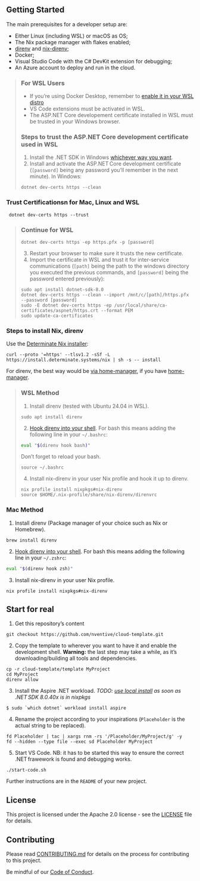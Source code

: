 ## Getting Started

The main prerequisites for a developer setup are:
- Either Linux (including WSL) or macOS as OS;
- The Nix package manager with flakes enabled;
- [direnv](https://direnv.net/) and [nix-direnv](https://github.com/nix-community/nix-direnv);
- Docker;
- Visual Studio Code with the C# DevKit extension for debugging;
- An Azure account to deploy and run in the cloud.

> ### For WSL Users
> - If you’re using Docker Desktop, remember to [enable it in your WSL distro](https://docs.docker.com/desktop/wsl/#enabling-docker-support-in-wsl-2-distros)
> - VS Code extensions must be activated in WSL.
> - The ASP.NET Core developement certificate installed in WSL must be trusted in your Windows browser.
> ### Steps to trust the ASP.NET Core development certificate used in WSL
> 1. Install the .NET SDK in Windows [whichever way you want](https://learn.microsoft.com/en-us/dotnet/core/install/windows).
> 1. Install and activate the ASP.NET Core development certificate (`[password]` being any password you’ll remember in the next minute). In Windows:
> ```console
> dotnet dev-certs https --clean

### Trust Certificationsn for Mac, Linux and WSL
```console
 dotnet dev-certs https --trust
```
> ### Continue for WSL
> ```console
> dotnet dev-certs https -ep https.pfx -p [password]
> ```
> 3. Restart your browser to make sure it trusts the new certificate.
> 3. Import the certificate in WSL and trust it for inter-service communications (`[path]` being the path to the windows directory you executed the previous commands, and `[password]` being the password entered previously):
> ```console
> sudo apt install dotnet-sdk-8.0
> dotnet dev-certs https --clean --import /mnt/c/[path]/https.pfx --password [password]
> sudo -E dotnet dev-certs https -ep /usr/local/share/ca-certificates/aspnet/https.crt --format PEM
> sudo update-ca-certificates
>```

### Steps to install Nix, direnv

Use the [Determinate Nix installer](https://github.com/DeterminateSystems/nix-installer):
```console
curl --proto '=https' --tlsv1.2 -sSf -L https://install.determinate.systems/nix | sh -s -- install
```

For direnv, the best way would be [via home-manager](https://github.com/nix-community/nix-direnv?tab=readme-ov-file#via-home-manager), if you have [home-manager](https://nix-community.github.io/home-manager/).

> ### WSL Method
> 1. Install direnv (tested with Ubuntu 24.04 in WSL).
> ```console
> sudo apt install direnv
> ```
> 2. [Hook direnv into your shell](https://direnv.net/docs/hook.html). For bash this means adding the following line in your `~/.bashrc`:
> ```bash
> eval "$(direnv hook bash)"
> ```
> Don’t forget to reload your bash.
> ```console
> source ~/.bashrc
> ```
> 4. Install nix-direnv in your user Nix profile and hook it up to direnv.
> ```console
> nix profile install nixpkgs#nix-direnv
> source $HOME/.nix-profile/share/nix-direnv/direnvrc
> ```

### Mac Method
 1. Install direnv (Package manager of your choice such as Nix or Homebrew).
 ```console
 brew install direnv
 ```
 2. [Hook direnv into your shell](https://direnv.net/docs/hook.html). For bash this means adding the following line in your `~/.zshrc`:
 ```bash
 eval "$(direnv hook zsh)"
 ```
 3. Install nix-direnv in your user Nix profile.
 ```console
 nix profile install nixpkgs#nix-direnv
 ```


## Start for real

1. Get this repository’s content
```console
git checkout https://github.com/nventive/cloud-template.git
```

2. Copy the template to wherever you want to have it and enable the development shell. **Warning:** the last step may take a while, as it’s downloading/building all tools and dependencies.
```console
cp -r cloud-template/template MyProject
cd MyProject
direnv allow
```

3. Install the Aspire .NET workload. *TODO: [use local install](https://discourse.nixos.org/t/dotnet-maui-workload/20370/13) as soon as .NET SDK 8.0.40x is in nixpkgs*
```console
$ sudo `which dotnet` workload install aspire 
```

4. Rename the project according to your inspirations (`Placeholder` is the actual string to be replaced).
```console
fd Placeholder | tac | xargs rnm -rs '/Placeholder/MyProject/g' -y
fd --hidden --type file --exec sd Placeholder MyProject
```

5. Start VS Code. NB: it has to be started this way to ensure the correct .NET frawework is found and debugging works.
```console
./start-code.sh
```

Further instructions are in the `README` of your new project.


## License

This project is licensed under the Apache 2.0 license - see the
[LICENSE](LICENSE) file for details.

## Contributing

Please read [CONTRIBUTING.md](CONTRIBUTING.md) for details on the process for
contributing to this project.

Be mindful of our [Code of Conduct](CODE_OF_CONDUCT.md).